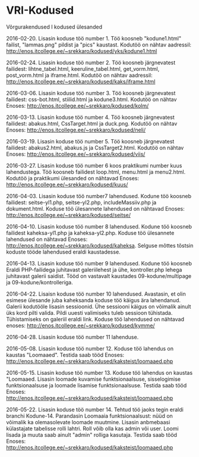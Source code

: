 # VRI-Kodused
Võrgurakendused I kodused ülesanded

2016-02-20. Lisasin koduse töö number 1. Töö koosneb "kodune1.html" failist, "lammas.png" pildist ja "pics" kaustast. Kodutöö on nähtav aadressil: http://enos.itcollege.ee/~srekkaro/kodused/yks/kodune1.html

2016-02-24. Lisasin koduse töö number 2. Töö koosneb järgnevatest failidest: lihtne_tabel.html, keeruline_tabel.html, get_vorm.html, post_vorm.html ja iframe.html. Kodutöö on nähtav aadressil: http://enos.itcollege.ee/~srekkaro/kodused/kaks/iframe.html

2016-03-06. Lisasin koduse töö number 3. Töö koosneb järgnevatest failidest: css-bot.html, stiilid.html ja kodune3.html. Kodutöö on nähtav Enoses: http://enos.itcollege.ee/~srekkaro/kodused/kolm/

2016-03-13. Lisasin koduse töö number 4. Töö koosneb järgnevatest failidest: abakus.html, CssTarget.html ja duck.png. Kodutöö on nähtav Enoses: http://enos.itcollege.ee/~srekkaro/kodused/neli/

2016-03-19. Lisasin koduse töö number 5. Töö koosneb järgnevatest failidest: abakus2.html, abakus.js ja CssTarget2.html. Kodutöö on nähtav Enoses: http://enos.itcollege.ee/~srekkaro/kodused/viis/

2016-03-27. Lisasin koduse töö number 6 koos praktikumi number kuus lahendustega. Töö koosneb failidest loop.html, menu.html ja menu2.html. Kodutöö ja praktikumi ülesanded on nähtavad Enoses: http://enos.itcollege.ee/~srekkaro/kodused/kuus/ 

2016-04-03. Lisasin koduse töö number7 lahendused. Kodune töö koosneb failidest: seitse-yl1.php, seitse-yl2.php, includeMassiiv.php ja dokument.html. Koduse töö ülesannete lahendused on nähtavad Enoses: http://enos.itcollege.ee/~srekkaro/kodused/seitse/

2016-04-10. Lisasin koduse töö number 8 lahendused. Kodune töö koosneb failidest kaheksa-yl1.php ja kaheksa-yl2.php. Koduse töö ülesannete lahendused on nähtavad Enoses: http://enos.itcollege.ee/~srekkaro/kodused/kaheksa.
Selguse mõttes tõstsin koduste tööde lahendused eraldi kaustadesse.

2016-04-13. Lisasin koduse töö number 9 lahendused. Kodune töö koosneb Eraldi PHP-failidega juhitavast galeriilehest ja ühe, kontroller.php lehega juhitavast galerii saidist. Tööd on vastavalt kaustades 09-kodune/multipage ja 09-kodune/kontrolleriga.

2016-04-22. Lisaisn koduse töö number 10 lahendused. Avastasin, et olin esimese ülesande juba kaheksanda koduse töö käigus ära lahendanud. Galerii kodutööle lisasin sessioonid. Ühe sessiooni käigus on võimalik ainult üks kord pilti valida. Pildi uuesti valimiseks tuleb sessioon tühistada. Tühistamiseks on galeriil eraldi link. Koduse töö lahendused on nähtavad enoses: http://enos.itcollege.ee/~srekkaro/kodused/kymme/

2016-04-28. Lisasin koduse töö number 11 lahenduse.

2016-05-08. Lisasin koduse töö number 12. Koduse töö lahendus on kaustas "Loomaaed". Testida saab tööd Enoses: http://enos.itcollege.ee/~srekkaro/kodused/kaksteist/loomaaed.php

2016-05-15. Lisasin koduse töö number 13. Koduse töö lahendus on kaustas "Loomaaed. Lisasin loomade kuvamise funktsionaalsuse, sisselogimise funktsionaalsuse ja loomade lisamise funktsionaalsuse. Testida saab tööd Enoses:
http://enos.itcollege.ee/~srekkaro/kodused/kaksteist/loomaaed.php

2016-05-22. Lisasin koduse töö number 14. Tehtud töö jaoks tegin eraldi branchi Kodune-14. Parandasin Loomaaia funktsionaalsust: nüüd on võimalik ka olemasolevate loomade muutmine. Lisasin anbmebaasi külastajate tabelisse rolli lahtri. Roll võib olla kas admin või user. Loomi lisada ja muuta saab ainult "admin" rolliga kasutaja. Testida saab tööd Enoses:  http://enos.itcollege.ee/~srekkaro/kodused/kaksteist/loomaaed.php 
